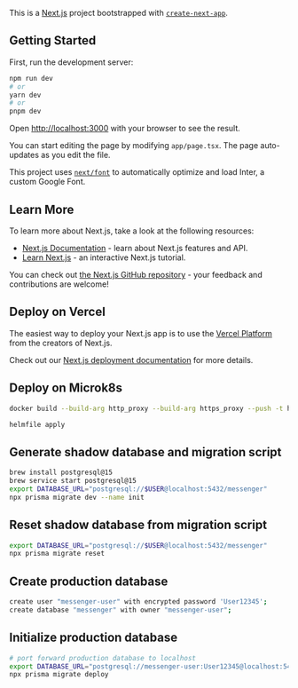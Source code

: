 This is a [Next.js](https://nextjs.org/) project bootstrapped with [`create-next-app`](https://github.com/vercel/next.js/tree/canary/packages/create-next-app).

## Getting Started

First, run the development server:

```bash
npm run dev
# or
yarn dev
# or
pnpm dev
```

Open [http://localhost:3000](http://localhost:3000) with your browser to see the result.

You can start editing the page by modifying `app/page.tsx`. The page auto-updates as you edit the file.

This project uses [`next/font`](https://nextjs.org/docs/basic-features/font-optimization) to automatically optimize and load Inter, a custom Google Font.

## Learn More

To learn more about Next.js, take a look at the following resources:

- [Next.js Documentation](https://nextjs.org/docs) - learn about Next.js features and API.
- [Learn Next.js](https://nextjs.org/learn) - an interactive Next.js tutorial.

You can check out [the Next.js GitHub repository](https://github.com/vercel/next.js/) - your feedback and contributions are welcome!

## Deploy on Vercel

The easiest way to deploy your Next.js app is to use the [Vercel Platform](https://vercel.com/new?utm_medium=default-template&filter=next.js&utm_source=create-next-app&utm_campaign=create-next-app-readme) from the creators of Next.js.

Check out our [Next.js deployment documentation](https://nextjs.org/docs/deployment) for more details.

## Deploy on Microk8s

```sh
docker build --build-arg http_proxy --build-arg https_proxy --push -t hacdescm/messenger-clone  .

helmfile apply
```

## Generate shadow database and migration script

```sh
brew install postgresql@15
brew service start postgresql@15
export DATABASE_URL="postgresql://$USER@localhost:5432/messenger"
npx prisma migrate dev --name init
```

## Reset shadow database from migration script

```sh
export DATABASE_URL="postgresql://$USER@localhost:5432/messenger"
npx prisma migrate reset
```

## Create production database

```sh
create user "messenger-user" with encrypted password 'User12345';
create database "messenger" with owner "messenger-user";
```

## Initialize production database

```sh
# port forward production database to localhost
export DATABASE_URL="postgresql://messenger-user:User12345@localhost:5432/messenger"
npx prisma migrate deploy
```

